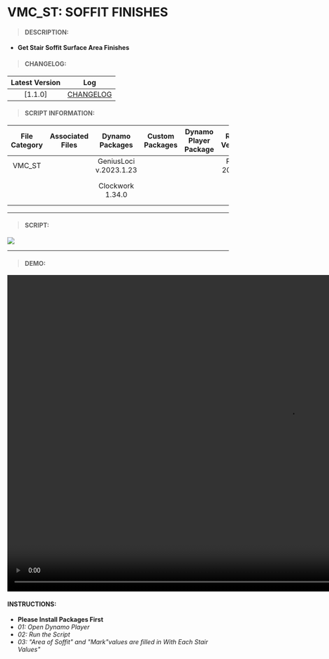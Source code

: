 # VMC_ST: SOFFIT FINISHES

> #### DESCRIPTION: 
- **Get Stair Soffit Surface Area Finishes**

> #### CHANGELOG:

| Latest Version | Log |
| :-------: | :----: | 
|[1.1.0] | [CHANGELOG](/_scripts/_project/263_VMC/STAIRS/changelog/VMC_ST_SoffitFinishes.md) |

> #### SCRIPT INFORMATION: 

| File Category| Associated Files | Dynamo Packages | Custom Packages | Dynamo Player Package | Revit Version | Author | Modified By | File Name & Location |
| :-------: | :----: | :---: | :---: | :---: | :---: | :---: | :--: | :--:
| VMC_ST | | GeniusLoci v.2023.1.23 | | | Revit 2021.1 | Jacky Luk | Cathrine Macabuhay | VMC_ST_SoffitFinishes
| | | Clockwork 1.34.0 | | | | | | (https://bimcapcom.sharepoint.com/:f:/s/BCP-Main/EuTGIE6Eug5Iotk5SOPoRUkBRolwQkeE6EM4cgwq0Qos4w?e=osBHPE)


----------------------------------------------------------------
> #### SCRIPT: 
<img src="./_scripts/_project/263_VMC/STAIRS/images/VMC_ST_SoffitFinishes.png">


------------------------------------------------------------------------------

> #### **DEMO**: 

<video width="1280" height="720" controls>
 <source src="./_scripts/_project/263_VMC/STAIRS/demo/VMC_ST_SoffitFinishes.mp4" type="video/mp4">
</video>

#### INSTRUCTIONS: 
- **Please Install Packages First**
- *01: Open Dynamo Player*
- *02: Run the Script*
- *03: "Area of Soffit" and "Mark"values are filled in With Each Stair Values"*